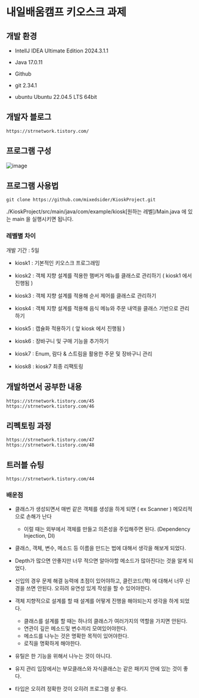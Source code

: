 # 내일배움캠프 키오스크 과제


## 개발 환경
- IntellJ IDEA Ultimate Edition 2024.3.1.1

- Java 17.0.11

- Github

- git 2.34.1

- ubuntu Ubuntu 22.04.5 LTS 64bit


## 개발자 블로그

    https://strnetwork.tistory.com/


## 프로그램 구성
![image](https://github.com/user-attachments/assets/8c003361-b972-4d32-9fe8-00cb8045cedb)



## 프로그램 사용법

    git clone https://github.com/mixedsider/KioskProject.git

./KioskProject/src/main/java/com/example/kiosk[원하는 레벨]/Main.java 에 있는 main 을 실행시키면 됩니다.


### 레벨별 차이

개발 기간 : 5일

- kiosk1 : 기본적인 키오스크 프로그래밍

- kiosk2 : 객체 지향 설계를 적용한 햄버거 메뉴를 클래스로 관리하기 ( kiosk1 에서 진행됨 )

- kiosk3 : 객체 지향 설계를 적용해 순서 제어를 클래스로 관리하기

- kiosk4 : 객체 지향 설계를 적용해 음식 메뉴와 주문 내역을 클래스 기반으로 관리하기

- kiosk5 : 캡슐화 적용하기 ( 앞 kiosk 에서 진행됨 )

- kiosk6 : 장바구니 및 구매 기능을 추가하기

- kiosk7 : Enum, 람다 & 스트림을 활용한 주문 및 장바구니 관리

- kiosk8 : kiosk7 최종 리팩토링


## 개발하면서 공부한 내용

    https://strnetwork.tistory.com/45
    https://strnetwork.tistory.com/46


## 리펙토링 과정

    https://strnetwork.tistory.com/47
    https://strnetwork.tistory.com/48


## 트러블 슈팅

    https://strnetwork.tistory.com/44



### 배운점
- 클래스가 생성되면서 매번 같은 객체를 생성을 하게 되면 ( ex Scanner ) 메모리적으로 손해가 난다
    - 이럴 때는 외부에서 객체를 만들고 의존성을 주입해주면 된다. (Dependency Injection, DI)

- 클래스, 객체, 변수, 메소드 등 이름을 만드는 법에 대해서 생각을 해보게 되었다.

- Depth가 많으면 안좋지만 너무 적으면 알아야할 메소드가 많아진다는 것을 알게 되었다.

- 신입의 경우 문제 해결 능력에 초점이 있어야하고, 클린코드(책) 에 대해서 너무 신경을 쓰면 안된다. 오히려 유연성 있게 작성을 할 수 있어야한다.
  
- 객체 지향적으로 설계를 할 때 설계를 어떻게 진행을 해야되는지 생각을 하게 되었다.
    - 클래스를 설계를 할 때는 하나의 클래스가 여러가지의 역할을 가지면 안된다.
    - 연관이 깊은 메소드및 변수끼리 모여있어야한다.
    - 메소드를 나누는 것은 명확한 목적이 있어야한다.
    - 로직을 명확하게 해야한다.

- 유틸은 한 기능을 위해서 나누는 것이 아니다.

- 유지 관리 입장에서는 부모클래스와 자식클래스는 같은 패키지 안에 있는 것이 좋다.

- 타입은 오히려 정확한 것이 오히려 프로그램 상 좋다.

